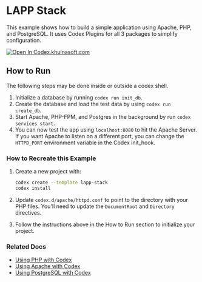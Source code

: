 # LAPP Stack

This example shows how to build a simple application using Apache, PHP, and PostgreSQL. It uses Codex Plugins for all 3 packages to simplify configuration.

[![Open In Codex.khulnasoft.com](https://www.khulnasoft/img/codex/open-in-codex.svg)](https://codex.khulnasoft.com/open/templates/lapp-stack)

## How to Run

The following steps may be done inside or outside a codex shell.

1. Initialize a database by running `codex run init_db`.
1. Create the database and load the test data by using `codex run create_db`.
1. Start Apache, PHP-FPM, and Postgres in the background by run `codex services start`.
1. You can now test the app using `localhost:8080` to hit the Apache Server. If you want Apache to listen on a different port, you can change the `HTTPD_PORT` environment variable in the Codex init_hook.

### How to Recreate this Example

1. Create a new project with:
    ```bash
    codex create --template lapp-stack
    codex install
    ```

1. Update `codex.d/apache/httpd.conf` to point to the directory with your PHP files. You'll need to update the `DocumentRoot` and `Directory` directives.
1. Follow the instructions above in the How to Run section to initialize your project.

### Related Docs

* [Using PHP with Codex](https://www.khulnasoft/codex/docs/codex_examples/languages/php/)
* [Using Apache with Codex](https://www.khulnasoft/codex/docs/codex_examples/servers/apache/)
* [Using PostgreSQL with Codex](https://www.khulnasoft/codex/docs/codex_examples/databases/postgres/)
